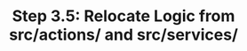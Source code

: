 ---
id: task007
title: "Step 3.5: Relocate Logic from src/actions/ and src/services/"
status: "Done"
assignee: "AI"
priority: "High"
creation_date: "2024-07-21T10:00:00Z"
updated_at: "2025-05-22T23:34:55-05:00"
completed_at: "2025-05-22T23:34:55-05:00"
due_date: ""
description: "Relocate all logic from the legacy `src/actions/` and `src/services/` directories to their new locations (Next.js API Routes, Supabase Edge Functions, or utility modules in `src/lib/`) as per the refactoring plan. This is critical as these directories will be removed from the frontend structure."
tags: ["refactoring", "backend", "api", "architecture"]
parent_task: ""
sub_tasks:
  - "Identify all functionality in `src/actions/*.ts`."
  - "Identify all functionality in `src/services/**/*.ts`."
  - "For each piece of functionality, determine its new location based on `.dev/file-system.md` and `.dev/refactoring-plan.md` (API route, Edge Function, lib utility)."
  - "Refactor the code to fit its new environment (e.g., using `req`, `res` for API routes, Supabase function signatures)."
  - "Update all call sites in the frontend to use the new API endpoints or refactored utility functions."
  - "Remove the old `src/actions/` and `src/services/` directories once all logic is migrated and verified."
  - "Thoroughly test all affected functionalities end-to-end."
relevant_files:
  - ".dev/refactoring-plan.md"
  - ".dev/file-system.md"
  - "src/actions/"
  - "src/services/"
  - "src/app/api/"
  - "supabase/functions/"
acceptance_criteria:
  - "All logic from `src/actions/` and `src/services/` is successfully migrated to appropriate new locations."
  - "Old `src/actions/` and `src/services/` directories are removed."
  - "All functionalities previously handled by these directories are working correctly via their new implementations (API routes, Edge Functions, utils)."
  - "Application builds successfully and all tests pass."
--- 